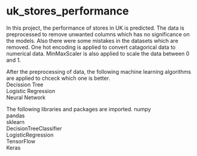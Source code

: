 # uk_stores_performance
In this project, the performance of stores in UK is predicted. The data is preprocessed to remove unwanted columns which has no significance on the models.
Also there were some mistakes in the datasets which are removed. One hot encoding is applied to convert catagorical data to numerical data. MinMaxScaler is also applied to scale the data between 0 and 1.

After the preprocessing of data, the following machine learning algorithms are applied to chceck which one is better.  
Decission Tree  
Logistic Regression  
Neural Network  

The following libraries and packages are imported. 
numpy  
pandas  
sklearn  
DecisionTreeClassifier  
LogisticRegression  
TensorFlow  
Keras
